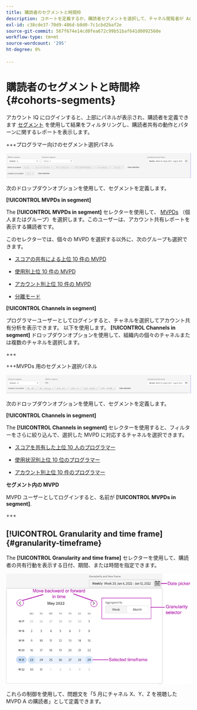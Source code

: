 ```yaml
---
title: 購読者のセグメントと時間枠
description: コホートを定義するか、購読者セグメントを選択して、チャネル閲覧者が Account IQ のグラフィカルツールとレポートを使用できるように、アカウント共有の可能性とパターンを測定します。
exl-id: c38cde37-70d9-486d-b8d0-7c1cbd2baf2e
source-git-commit: 567f674e14cd0fea672c99b51baf641d0092560e
workflow-type: tm+mt
source-wordcount: '295'
ht-degree: 0%

---
```



# 購読者のセグメントと時間枠 {#cohorts-segments}

アカウント IQ にログインすると、上部にパネルが表示され、購読者を定義できます [セグメント](/help/accountiq/product-concepts.md#segment-segmet-def) を使用して結果をフィルタリングし、購読者共有の動作とパターンに関するレポートを表示します。

<!--![](assets/segment-timeframe-panel.png)-->

+++プログラマー向けのセグメント選択パネル

![](assets/segment-panel-programmer.png)

<!--![](assets/filter-panel.png)-->

次のドロップダウンオプションを使用して、セグメントを定義します。

**[!UICONTROL MVPDs in segment]**

The **[!UICONTROL MVPDs in segment]** セレクターを使用して、 [MVPDs](/help/accountiq/product-concepts.md#mvpd-def) （個人またはグループ）を選択します。このユーザーは、アカウント共有レポートを表示する購読者です。

このセレクターでは、個々の MVPD を選択する以外に、次のグループも選択できます。

* [スコアの共有による上位 10 件の MVPD](/help/accountiq/product-concepts.md#top-mvpds-def)

* [使用別上位 10 件の MVPD](/help/accountiq/product-concepts.md#top-mvpds-def)

* [アカウント別上位 10 件の MVPD](/help/accountiq/product-concepts.md#top-mvpds-def)

* [分離モード](/help/accountiq/isolation-mode.md)

**[!UICONTROL Channels in segment]**

プログラマーユーザーとしてログインすると、チャネルを選択してアカウント共有分析を表示できます。 以下を使用します。 **[!UICONTROL Channels in segment]** ドロップダウンオプションを使用して、組織内の個々のチャネルまたは複数のチャネルを選択します。

+++

+++MVPDs 用のセグメント選択パネル

![](assets/segment-panel-mvpd.png)

次のドロップダウンオプションを使用して、セグメントを定義します。

**[!UICONTROL Channels in segment]**

The **[!UICONTROL Channels in segment]** セレクターを使用すると、フィルターをさらに絞り込んで、選択した MVPD に対応するチャネルを選択できます。

* [スコアを共有した上位 10 人のプログラマー](/help/accountiq/product-concepts.md#top-mvpds-def)

* [使用状況別上位 10 位のプログラマー](/help/accountiq/product-concepts.md#top-mvpds-def)

* [アカウント別上位 10 件のプログラマー](/help/accountiq/product-concepts.md#top-mvpds-def)

**セグメント内の MVPD**

MVPD ユーザーとしてログインすると、名前が **[!UICONTROL MVPDs in segment]**.

+++




<!--For example, you can define your segment as the "subscribers of the MVPD A that watched the channels X, Y, and Z".-->



## [!UICONTROL Granularity and time frame] {#granularity-timeframe}

The **[!UICONTROL Granularity and time frame]** セレクターを使用して、購読者の共有行動を表示する日付、期間、または時間を指定できます。

![[!UICONTROL Granularity and timeframe]](assets/granularity-timeframe-weekwise.png)

これらの制御を使用して、問題文を「5 月にチャネル X、Y、Z を視聴した MVPD A の購読者」として定義できます。

